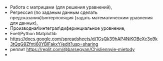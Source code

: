 - Работа с матрицами (для решения уравнений), 
- Регрессия (по заданым данным сделать предсказания)\интерполяция (задать математическим уравнения для данных),
- Производная\интеграл\диферинциальное уровнение,
- Exel\Python Matplotlib  
- https://docs.google.com/spreadsheets/d/1GsQk39hAP4NiKOBeXc3o9k3tQqG9Zfnti60YBIFakxY/edit?usp=sharing
- реплит https://replit.com/@barsegyan/Chisliennyie-mietody
- 
